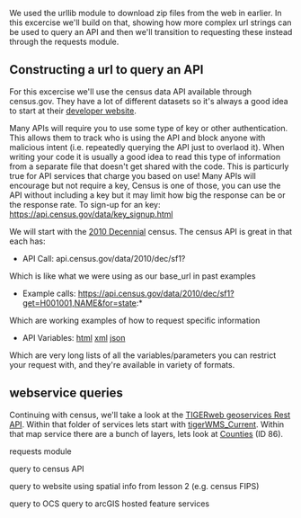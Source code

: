 We used the urllib module to download zip files from the web in earlier. In this excercise we'll build on that, showing how more complex url strings can be used to query an API and then we'll transition to requesting these instead through the requests module.

## Constructing a url to query an API
For this excercise we'll use the census data API available through census.gov. They have a lot of different datasets so it's always a good idea to start at their [developer website](https://www.census.gov/developers/).

Many APIs will require you to use some type of key or other authentication. This allows them to track who is using the API and block anyone with malicious intent (i.e. repeatedly querying the API just to overlaod it). When writing your code it is usually a good idea to read this type of information from a separate file that doesn't get shared with the code. This is particurly true for API services that charge you based on use! Many APIs will encourage but not require a key, Census is one of those, you can use the API without including a key but it may limit how big the response can be or the response rate. To sign-up for an key:
https://api.census.gov/data/key_signup.html

We will start with the [2010 Decennial](https://www.census.gov/data/developers/data-sets/decennial-census.html) census. The census API is great in that each has:

* API Call: api.census.gov/data/2010/dec/sf1?

Which is like what we were using as our base_url in past examples

* Example calls: https://api.census.gov/data/2010/dec/sf1?get=H001001,NAME&for=state:*

Which are working examples of how to request specific information

* API Variables: [html](https://api.census.gov/data/2010/dec/sf1/variables.html) [xml](https://api.census.gov/data/2010/dec/sf1/variables.xml) [json](https://api.census.gov/data/2010/dec/sf1/variables.json)

Which are very long lists of all the variables/parameters you can restrict your request with, and they're available in variety of formats.

## webservice queries
Continuing with census, we'll take a look at the [TIGERweb geoservices Rest API](https://www.census.gov/data/developers/data-sets/TIGERweb-map-service.html). Within that folder of services lets start with [tigerWMS_Current](https://tigerweb.geo.census.gov/arcgis/rest/services/TIGERweb/tigerWMS_Current/MapServer). Within that map service there are a bunch of layers, lets look at [Counties](https://tigerweb.geo.census.gov/arcgis/rest/services/TIGERweb/tigerWMS_Current/MapServer/86) (ID 86).



requests module

query to census API

query to website using spatial info from lesson 2 (e.g. census FIPS)

query to OCS
query to arcGIS hosted feature services
